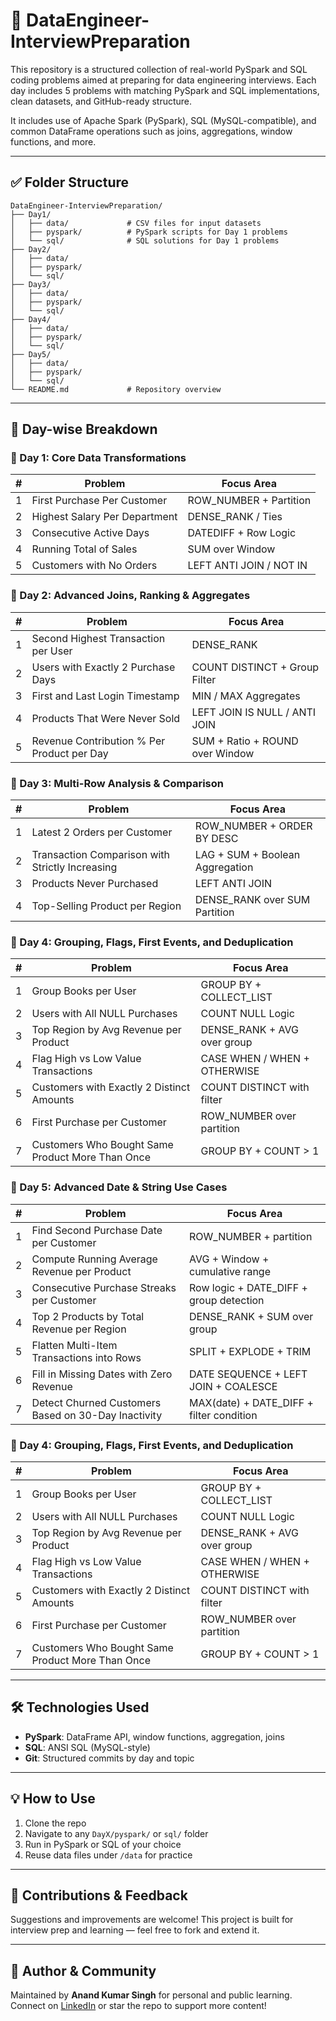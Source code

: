 # 📁 DataEngineer-InterviewPreparation

This repository is a structured collection of real-world PySpark and SQL coding problems aimed at preparing for data engineering interviews. Each day includes 5 problems with matching PySpark and SQL implementations, clean datasets, and GitHub-ready structure.

It includes use of Apache Spark (PySpark), SQL (MySQL-compatible), and common DataFrame operations such as joins, aggregations, window functions, and more.

---

## ✅ Folder Structure

```
DataEngineer-InterviewPreparation/
├── Day1/
│   ├── data/             # CSV files for input datasets
│   ├── pyspark/          # PySpark scripts for Day 1 problems
│   └── sql/              # SQL solutions for Day 1 problems
├── Day2/
│   ├── data/
│   ├── pyspark/
│   └── sql/
├── Day3/
│   ├── data/
│   ├── pyspark/
│   └── sql/
├── Day4/
│   ├── data/
│   ├── pyspark/
│   └── sql/
├── Day5/
│   ├── data/
│   ├── pyspark/
│   └── sql/
└── README.md             # Repository overview
```

---

## 📆 Day-wise Breakdown

### 📅 Day 1: Core Data Transformations

| # | Problem                       | Focus Area              |
| - | ----------------------------- | ----------------------- |
| 1 | First Purchase Per Customer   | ROW\_NUMBER + Partition |
| 2 | Highest Salary Per Department | DENSE\_RANK / Ties      |
| 3 | Consecutive Active Days       | DATEDIFF + Row Logic    |
| 4 | Running Total of Sales        | SUM over Window         |
| 5 | Customers with No Orders      | LEFT ANTI JOIN / NOT IN |

### 📅 Day 2: Advanced Joins, Ranking & Aggregates

| # | Problem                                    | Focus Area                      |
| - | ------------------------------------------ | ------------------------------- |
| 1 | Second Highest Transaction per User        | DENSE\_RANK                     |
| 2 | Users with Exactly 2 Purchase Days         | COUNT DISTINCT + Group Filter   |
| 3 | First and Last Login Timestamp             | MIN / MAX Aggregates            |
| 4 | Products That Were Never Sold              | LEFT JOIN IS NULL / ANTI JOIN   |
| 5 | Revenue Contribution % Per Product per Day | SUM + Ratio + ROUND over Window |

### 📅 Day 3: Multi-Row Analysis & Comparison

| # | Problem                                             | Focus Area                          |
| - | --------------------------------------------------- | ----------------------------------- |
| 1 | Latest 2 Orders per Customer                        | ROW\_NUMBER + ORDER BY DESC         |
| 2 | Transaction Comparison with Strictly Increasing     | LAG + SUM + Boolean Aggregation     |
| 3 | Products Never Purchased                            | LEFT ANTI JOIN                      |
| 4 | Top-Selling Product per Region                      | DENSE\_RANK over SUM Partition      |

### 📅 Day 4: Grouping, Flags, First Events, and Deduplication

| # | Problem                                         | Focus Area                          |
| - | ----------------------------------------------- | ----------------------------------- |
| 1 | Group Books per User                            | GROUP BY + COLLECT_LIST             |
| 2 | Users with All NULL Purchases                   | COUNT NULL Logic                    |
| 3 | Top Region by Avg Revenue per Product           | DENSE_RANK + AVG over group         |
| 4 | Flag High vs Low Value Transactions             | CASE WHEN / WHEN + OTHERWISE        |
| 5 | Customers with Exactly 2 Distinct Amounts       | COUNT DISTINCT with filter          |
| 6 | First Purchase per Customer                     | ROW_NUMBER over partition           |
| 7 | Customers Who Bought Same Product More Than Once| GROUP BY + COUNT > 1                |

### 📅 Day 5: Advanced Date & String Use Cases

| # | Problem                                                | Focus Area                                |
| - | ------------------------------------------------------ | ----------------------------------------- |
| 1 | Find Second Purchase Date per Customer                 | ROW_NUMBER + partition                    |
| 2 | Compute Running Average Revenue per Product            | AVG + Window + cumulative range           |
| 3 | Consecutive Purchase Streaks per Customer              | Row logic + DATE_DIFF + group detection   |
| 4 | Top 2 Products by Total Revenue per Region             | DENSE_RANK + SUM over group               |
| 5 | Flatten Multi-Item Transactions into Rows              | SPLIT + EXPLODE + TRIM                    |
| 6 | Fill in Missing Dates with Zero Revenue                | DATE SEQUENCE + LEFT JOIN + COALESCE      |
| 7 | Detect Churned Customers Based on 30-Day Inactivity    | MAX(date) + DATE_DIFF + filter condition  |

### 📅 Day 4: Grouping, Flags, First Events, and Deduplication

| # | Problem                                         | Focus Area                          |
| - | ----------------------------------------------- | ----------------------------------- |
| 1 | Group Books per User                            | GROUP BY + COLLECT_LIST             |
| 2 | Users with All NULL Purchases                   | COUNT NULL Logic                    |
| 3 | Top Region by Avg Revenue per Product           | DENSE_RANK + AVG over group         |
| 4 | Flag High vs Low Value Transactions             | CASE WHEN / WHEN + OTHERWISE        |
| 5 | Customers with Exactly 2 Distinct Amounts       | COUNT DISTINCT with filter          |
| 6 | First Purchase per Customer                     | ROW_NUMBER over partition           |
| 7 | Customers Who Bought Same Product More Than Once| GROUP BY + COUNT > 1                |

---

## 🛠 Technologies Used

* **PySpark**: DataFrame API, window functions, aggregation, joins
* **SQL**: ANSI SQL (MySQL-style)
* **Git**: Structured commits by day and topic

---

## 💡 How to Use

1. Clone the repo
2. Navigate to any `DayX/pyspark/` or `sql/` folder
3. Run in PySpark or SQL of your choice
4. Reuse data files under `/data` for practice

---

## 📢 Contributions & Feedback

Suggestions and improvements are welcome! This project is built for interview prep and learning — feel free to fork and extend it.

---

## 🔗 Author & Community

Maintained by **Anand Kumar Singh** for personal and public learning. Connect on [LinkedIn](https://www.linkedin.com/in/anand-kumar-singh-830839ab) or star the repo to support more content!
